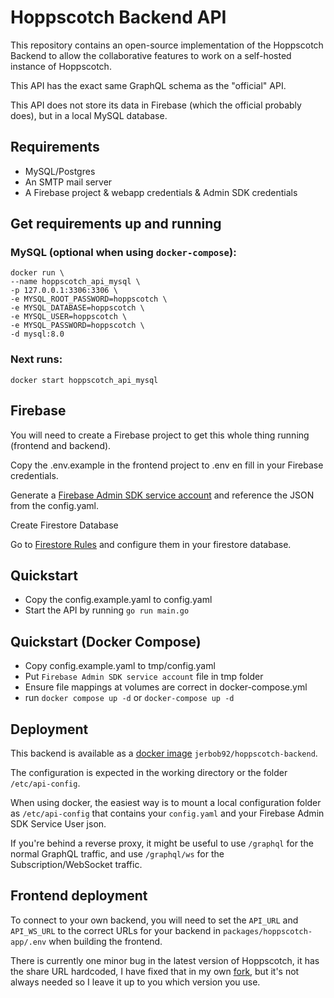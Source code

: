 # Hoppscotch Backend API

This repository contains an open-source implementation of the Hoppscotch Backend to allow the collaborative features to
work on a self-hosted instance of Hoppscotch.

This API has the exact same GraphQL schema as the "official" API.

This API does not store its data in Firebase (which the official probably does), but in a local MySQL database.

## Requirements

- MySQL/Postgres
- An SMTP mail server
- A Firebase project & webapp credentials & Admin SDK credentials

## Get requirements up and running

### MySQL (optional when using `docker-compose`):

```
docker run \
--name hoppscotch_api_mysql \
-p 127.0.0.1:3306:3306 \
-e MYSQL_ROOT_PASSWORD=hoppscotch \
-e MYSQL_DATABASE=hoppscotch \
-e MYSQL_USER=hoppscotch \
-e MYSQL_PASSWORD=hoppscotch \
-d mysql:8.0
```

### Next runs:

```
docker start hoppscotch_api_mysql
```

## Firebase

You will need to create a Firebase project to get this whole thing running (frontend and backend).

Copy the .env.example in the frontend project to .env en fill in your Firebase credentials.

Generate
a [Firebase Admin SDK service account](https://console.firebase.google.com/project/_/settings/serviceaccounts/adminsdk)
and reference the JSON from the config.yaml.

Create Firestore Database

Go to [Firestore Rules](https://github.com/hoppscotch/hoppscotch/blob/main/firestore.rules) and configure them in your
firestore database.

## Quickstart

- Copy the config.example.yaml to config.yaml
- Start the API by running `go run main.go`

## Quickstart (Docker Compose)

- Copy config.example.yaml to tmp/config.yaml
- Put `Firebase Admin SDK service account` file in tmp folder
- Ensure file mappings at volumes are correct in docker-compose.yml
- run `docker compose up -d` or `docker-compose up -d`

## Deployment

This backend is available as
a [docker image](https://hub.docker.com/r/jerbob92/hoppscotch-backend) `jerbob92/hoppscotch-backend`.

The configuration is expected in the working directory or the folder `/etc/api-config`.

When using docker, the easiest way is to mount a local configuration folder as `/etc/api-config` that contains
your `config.yaml` and your Firebase Admin SDK Service User json.

If you're behind a reverse proxy, it might be useful to use `/graphql` for the normal GraphQL traffic, and
use `/graphql/ws` for the Subscription/WebSocket traffic.

## Frontend deployment

To connect to your own backend, you will need to set the `API_URL` and `API_WS_URL` to the correct URLs for your backend in `packages/hoppscotch-app/.env` when building the frontend. 

There is currently one minor bug in the latest version of Hoppscotch, it has the share URL hardcoded, I have fixed that in my own [fork](https://github.com/jerbob92/hoppscotch/tree/feature/local-hosting), but it's not always needed so I leave it up to you which version you use.
